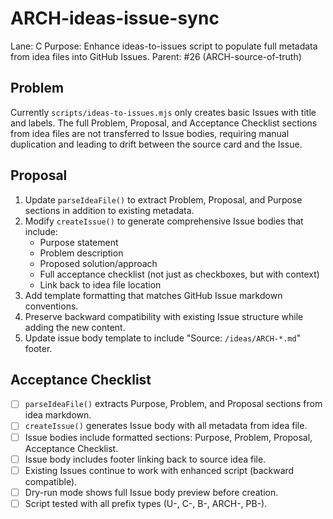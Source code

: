 # ARCH-ideas-issue-sync

Lane: C
Purpose: Enhance ideas-to-issues script to populate full metadata from idea files into GitHub Issues.
Parent: #26 (ARCH-source-of-truth)

## Problem

Currently `scripts/ideas-to-issues.mjs` only creates basic Issues with title and labels. The full Problem, Proposal, and Acceptance Checklist sections from idea files are not transferred to Issue bodies, requiring manual duplication and leading to drift between the source card and the Issue.

## Proposal

1. Update `parseIdeaFile()` to extract Problem, Proposal, and Purpose sections in addition to existing metadata.
2. Modify `createIssue()` to generate comprehensive Issue bodies that include:
   - Purpose statement
   - Problem description
   - Proposed solution/approach
   - Full acceptance checklist (not just as checkboxes, but with context)
   - Link back to idea file location
3. Add template formatting that matches GitHub Issue markdown conventions.
4. Preserve backward compatibility with existing Issue structure while adding the new content.
5. Update issue body template to include "Source: `/ideas/ARCH-*.md`" footer.

## Acceptance Checklist

- [ ] `parseIdeaFile()` extracts Purpose, Problem, and Proposal sections from idea markdown.
- [ ] `createIssue()` generates Issue body with all metadata from idea file.
- [ ] Issue bodies include formatted sections: Purpose, Problem, Proposal, Acceptance Checklist.
- [ ] Issue body includes footer linking back to source idea file.
- [ ] Existing Issues continue to work with enhanced script (backward compatible).
- [ ] Dry-run mode shows full Issue body preview before creation.
- [ ] Script tested with all prefix types (U-, C-, B-, ARCH-, PB-).
